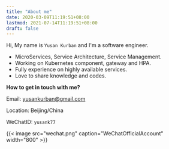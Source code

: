 ```yaml
---
title: "About me"
date: 2020-03-09T11:19:51+08:00
lastmod: 2021-07-14T11:19:51+08:00
draft: false
---
```


Hi, My name is `Yusan Kurban` and I'm a software engineer.

- MicroServices, Service Architecture, Service Management.
- Working on Kubernetes component, gateway and HPA.
- Fully experience on highly available services.
- Love to share knowledge and codes.

**How to get in touch with me?**

Email: yusankurban@gmail.com

Location: Beijing/China

WeChatID: `yusank77`

{{< image src="wechat.png" caption="WeChatOfficialAccount" width="800" >}}
